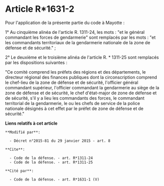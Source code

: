 # Article R*1631-2

Pour l'application de la présente partie du code à Mayotte : 

1° Au cinquième alinéa de l'article R. 1311-24, les mots : "et le général commandant les forces de gendarmerie" sont
remplacés par les mots : "et les commandants territoriaux de la gendarmerie nationale de la zone de défense et de
sécurité." ; 

2° Le deuxième et le troisième alinéa de l'article R. * 1311-25 sont remplacés par les dispositions suivantes : 

"Ce comité comprend les préfets des régions et des départements, le directeur régional des finances publiques dont la
circonscription comprend le chef-lieu de la zone de défense et de sécurité, l'officier général commandant supérieur,
l'officier commandant la gendarmerie au siège de la zone de défense et de sécurité, le chef d'état-major de zone de défense
et de sécurité, s'il y a lieu les commandants des forces, le commandant territorial de la gendarmerie, le ou les chefs de
service de la police nationale désignés à cet effet par le préfet de zone de défense et de sécurité."

**Liens relatifs à cet article**

	**Modifié par**:

	  - Décret n°2015-81 du 29 janvier 2015 - art. 8

	**Cite**:

	  - Code de la défense. - art. R*1311-24
	  - Code de la défense. - art. R*1311-25

	**Cité par**:

	  - Code de la défense. - art. R*1631-1 (V)
